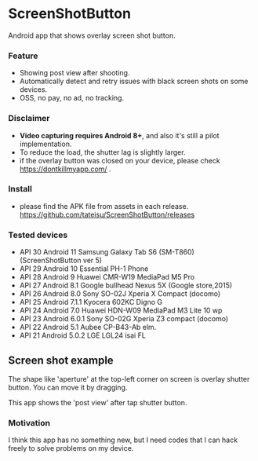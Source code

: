 # ScreenShotButton
Android app that shows overlay screen shot button.

### Feature
- Showing post view after shooting.
- Automatically detect and retry issues with black screen shots on some devices.
- OSS, no pay, no ad, no tracking.

### Disclaimer
- **Video capturing requires Android 8+**, and also it's still a pilot implementation.
- To reduce the load, the shutter lag is slightly larger.
- if the overlay button was closed on your device, please check https://dontkillmyapp.com/ .

### Install
- please find the APK file from assets in each release. https://github.com/tateisu/ScreenShotButton/releases

### Tested devices
- API 30 Android 11 Samsung Galaxy Tab S6 (SM-T860) (ScreenShotButton ver 5)
- API 29 Android 10 Essential PH-1 Phone 
- API 28 Android 9 Huawei CMR-W19 MediaPad M5 Pro 
- API 27 Android 8.1 Google bullhead Nexus 5X (Google store,2015) 
- API 26 Android 8.0 Sony SO-02J Xperia X Compact (docomo)
- API 25 Android 7.1.1 Kyocera 602KC Digno G 
- API 24 Android 7.0 Huawei HDN-W09 MediaPad M3 Lite 10 wp 
- API 23 Android 6.0.1 Sony SO-02G Xperia Z3 compact (docomo) 
- API 22 Android 5.1 Aubee CP-B43-Ab elm. 
- API 21 Android 5.0.2 LGE LGL24 isai FL

## Screen shot example

The shape like 'aperture' at the top-left corner on screen is overlay shutter button. You can move it by dragging.


This app shows the 'post view' after tap shutter button.


### Motivation
I think this app has no something new, but I need codes that I can hack freely to solve problems on my device.
